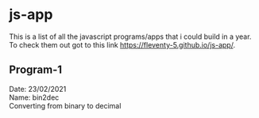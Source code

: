 # js-app
This is a list of all the javascript programs/apps that i could build in a year. To check them out got to this link 
https://fleventy-5.github.io/js-app/. 
## Program-1
Date: 23/02/2021<br>
Name: bin2dec<br>
Converting from binary to decimal
 
